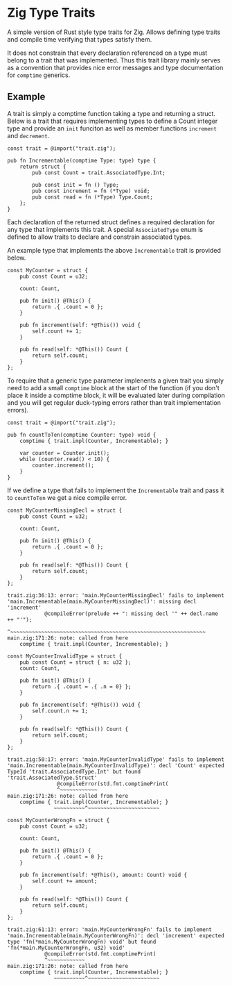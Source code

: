 # Zig Type Traits

A simple version of Rust style type traits for Zig. Allows defining type traits
and compile time verifying that types satisfy them.

It does not constrain that every declaration referenced on a type
must belong to a trait that was implemented. Thus
this trait library mainly serves as a convention that provides nice error
messages and type documentation for `comptime` generics.

## Example

A trait is simply a comptime function taking a type and returning a struct.
Below is a trait that requires implementing types to define a Count integer type
and provide an `init` funciton as well as member functions `increment` and
`decrement`.

```Zig
const trait = @import("trait.zig");

pub fn Incrementable(comptime Type: type) type {
    return struct {
        pub const Count = trait.AssociatedType.Int;

        pub const init = fn () Type;
        pub const increment = fn (*Type) void;
        pub const read = fn (*Type) Type.Count;
    };
}
```

Each declaration of the returned struct defines a required declaration for any
type that implements this trait. A special `AssociatedType` enum is defined to
allow traits to declare and constrain associated types. 

An example type that implements the above `Incrementable` trait is provided
below.

```Zig
const MyCounter = struct {
    pub const Count = u32;

    count: Count,

    pub fn init() @This() {
        return .{ .count = 0 };
    }

    pub fn increment(self: *@This()) void {
        self.count += 1;
    }
    
    pub fn read(self: *@This()) Count {
        return self.count;
    }
};
```

To require that a generic type parameter implenents a given trait you simply
need to add a small `comptime` block at the start of the function (if you don't
place it inside a comptime block, it will be evaluated later during compilation
and you will get regular duck-typing errors rather than trait implementation
errors).

```Zig
const trait = @import("trait.zig");

pub fn countToTen(comptime Counter: type) void {
    comptime { trait.impl(Counter, Incrementable); }

    var counter = Counter.init();
    while (counter.read() < 10) {
        counter.increment();
    }
}
```

If we define a type that fails to implement the `Incrementable` trait and pass
it to `countToTen` we get a nice compile error.

```Zig
const MyCounterMissingDecl = struct {
    pub const Count = u32;

    count: Count,

    pub fn init() @This() {
        return .{ .count = 0 };
    }
 
    pub fn read(self: *@This()) Count {
        return self.count;
    }
};
```

```Shell
trait.zig:36:13: error: 'main.MyCounterMissingDecl' fails to implement 'main.Incrementable(main.MyCounterMissingDecl)': missing decl 'increment'
            @compileError(prelude ++ ": missing decl '" ++ decl.name ++ "'");
            ^~~~~~~~~~~~~~~~~~~~~~~~~~~~~~~~~~~~~~~~~~~~~~~~~~~~~~~~~~~~~~~~
main.zig:171:26: note: called from here
    comptime { trait.impl(Counter, Incrementable); }
```

```Zig
const MyCounterInvalidType = struct {
    pub const Count = struct { n: u32 };
    count: Count,

    pub fn init() @This() {
        return .{ .count = .{ .n = 0} };
    }

    pub fn increment(self: *@This()) void {
        self.count.n += 1;
    }
    
    pub fn read(self: *@This()) Count {
        return self.count;
    }
};
```

```Shell
trait.zig:50:17: error: 'main.MyCounterInvalidType' fails to implement 'main.Incrementable(main.MyCounterInvalidType)': decl 'Count' expected TypeId 'trait.AssociatedType.Int' but found 'trait.AssociatedType.Struct'
                @compileError(std.fmt.comptimePrint(
                ^~~~~~~~~~~~~
main.zig:171:26: note: called from here
    comptime { trait.impl(Counter, Incrementable); }
               ~~~~~~~~~~^~~~~~~~~~~~~~~~~~~~~~~~
```

```Zig
const MyCounterWrongFn = struct {
    pub const Count = u32;

    count: Count,

    pub fn init() @This() {
        return .{ .count = 0 };
    }

    pub fn increment(self: *@This(), amount: Count) void {
        self.count += amount;
    }
    
    pub fn read(self: *@This()) Count {
        return self.count;
    }
};
```

```Shell
trait.zig:61:13: error: 'main.MyCounterWrongFn' fails to implement 'main.Incrementable(main.MyCounterWrongFn)': decl 'increment' expected type 'fn(*main.MyCounterWrongFn) void' but found 'fn(*main.MyCounterWrongFn, u32) void'
            @compileError(std.fmt.comptimePrint(
            ^~~~~~~~~~~~~
main.zig:171:26: note: called from here
    comptime { trait.impl(Counter, Incrementable); }
               ~~~~~~~~~~^~~~~~~~~~~~~~~~~~~~~~~~
```
